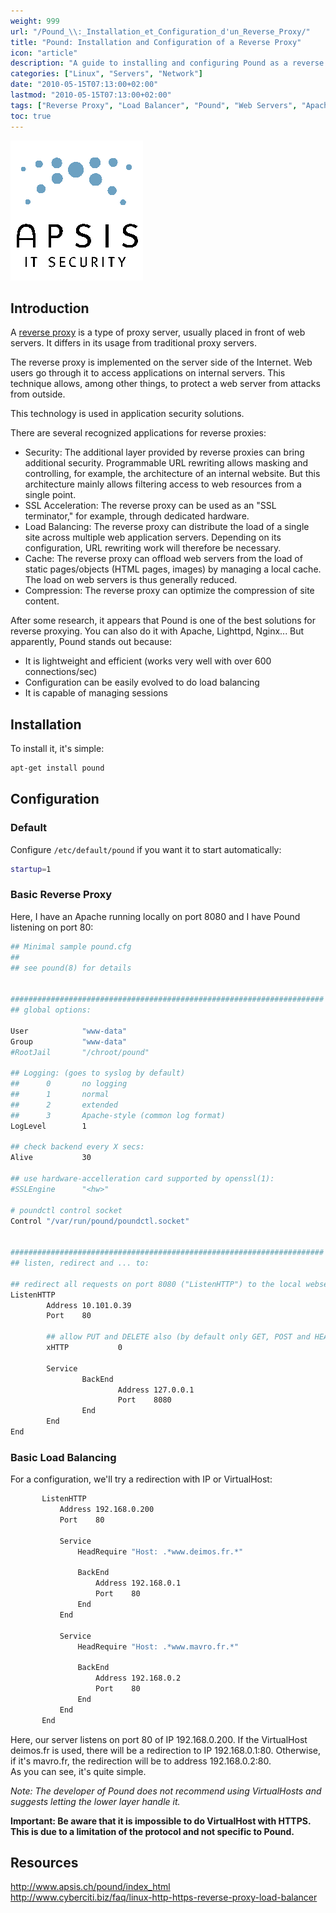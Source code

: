 ```yaml
---
weight: 999
url: "/Pound_\\:_Installation_et_Configuration_d'un_Reverse_Proxy/"
title: "Pound: Installation and Configuration of a Reverse Proxy"
icon: "article"
description: "A guide to installing and configuring Pound as a reverse proxy and load balancer for web servers"
categories: ["Linux", "Servers", "Network"]
date: "2010-05-15T07:13:00+02:00"
lastmod: "2010-05-15T07:13:00+02:00"
tags: ["Reverse Proxy", "Load Balancer", "Pound", "Web Servers", "Apache"]
toc: true
---
```


![Pound Logo](/images/pound_logo.gif)

## Introduction

A [reverse proxy](https://en.wikipedia.org/wiki/Reverse_proxy) is a type of proxy server, usually placed in front of web servers. It differs in its usage from traditional proxy servers.

The reverse proxy is implemented on the server side of the Internet. Web users go through it to access applications on internal servers. This technique allows, among other things, to protect a web server from attacks from outside.

This technology is used in application security solutions.

There are several recognized applications for reverse proxies:

- Security: The additional layer provided by reverse proxies can bring additional security. Programmable URL rewriting allows masking and controlling, for example, the architecture of an internal website. But this architecture mainly allows filtering access to web resources from a single point.
- SSL Acceleration: The reverse proxy can be used as an "SSL terminator," for example, through dedicated hardware.
- Load Balancing: The reverse proxy can distribute the load of a single site across multiple web application servers. Depending on its configuration, URL rewriting work will therefore be necessary.
- Cache: The reverse proxy can offload web servers from the load of static pages/objects (HTML pages, images) by managing a local cache. The load on web servers is thus generally reduced.
- Compression: The reverse proxy can optimize the compression of site content.

After some research, it appears that Pound is one of the best solutions for reverse proxying. You can also do it with Apache, Lighttpd, Nginx... But apparently, Pound stands out because:

- It is lightweight and efficient (works very well with over 600 connections/sec)
- Configuration can be easily evolved to do load balancing
- It is capable of managing sessions

## Installation

To install it, it's simple:

```bash
apt-get install pound
```

## Configuration

### Default

Configure `/etc/default/pound` if you want it to start automatically:

```bash
startup=1
```

### Basic Reverse Proxy

Here, I have an Apache running locally on port 8080 and I have Pound listening on port 80:

```bash
## Minimal sample pound.cfg
##
## see pound(8) for details


######################################################################
## global options:

User            "www-data"
Group           "www-data"
#RootJail       "/chroot/pound"

## Logging: (goes to syslog by default)
##      0       no logging
##      1       normal
##      2       extended
##      3       Apache-style (common log format)
LogLevel        1

## check backend every X secs:
Alive           30

## use hardware-accelleration card supported by openssl(1):
#SSLEngine      "<hw>"

# poundctl control socket
Control "/var/run/pound/poundctl.socket"


######################################################################
## listen, redirect and ... to:

## redirect all requests on port 8080 ("ListenHTTP") to the local webserver (see "Service" below):
ListenHTTP
        Address 10.101.0.39
        Port    80

        ## allow PUT and DELETE also (by default only GET, POST and HEAD)?:
        xHTTP           0

        Service
                BackEnd
                        Address 127.0.0.1
                        Port    8080
                End
        End
End
```

### Basic Load Balancing

For a configuration, we'll try a redirection with IP or VirtualHost:

```bash
       ListenHTTP
           Address 192.168.0.200
           Port    80

           Service
               HeadRequire "Host: .*www.deimos.fr.*"

               BackEnd
                   Address 192.168.0.1
                   Port    80
               End
           End

           Service
               HeadRequire "Host: .*www.mavro.fr.*"

               BackEnd
                   Address 192.168.0.2
                   Port    80
               End
           End
       End
```

Here, our server listens on port 80 of IP 192.168.0.200. If the VirtualHost deimos.fr is used, there will be a redirection to IP 192.168.0.1:80. Otherwise, if it's mavro.fr, the redirection will be to address 192.168.0.2:80.  
As you can see, it's quite simple.

*Note: The developer of Pound does not recommend using VirtualHosts and suggests letting the lower layer handle it.*

**Important: Be aware that it is impossible to do VirtualHost with HTTPS. This is due to a limitation of the protocol and not specific to Pound.**

## Resources

http://www.apsis.ch/pound/index_html  
http://www.cyberciti.biz/faq/linux-http-https-reverse-proxy-load-balancer